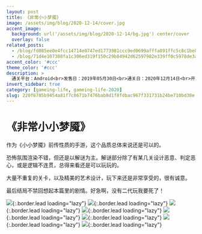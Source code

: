 ```yaml
---
layout: post
title: 《非常小小梦魇》
image: /assets/img/blog/2020-12-14/cover.jpg
accent_image: 
  background: url('/assets/img/blog/2020-12-14/bg.jpg') center/cover
  overlay: false
related_posts:
  - /blog/fd085ee0e4fcc14714e0747ed1773981ccc9ed0699afffa891ffc5c8c1be8cd5/
  - /blog/71d4e107308fa1c306ed319f150c29b84942d62597982e339ff0c5978de3a144/
accent_color: '#ccc'
theme_color: '#ccc'
description: >
  通关平台：Android<br>发售日：2019年05月30日<br>通关日：2020年12月14日<br>开发商：Alike Studio<br>发行商：万代南梦宫
invert_sidebar: true
category: [gameing-life, gameing-life-2020]
slug: 220f6785b9454a81f7c8671b7476bab8d1f8fdbac967f331731b24be710bd38e
---
```


# 《非常小小梦魇》

作为《小小梦魇》前传性质的手游，这个品质总体来说还是可以的。

恐怖氛围渲染不错，但还是以解谜为主。解谜部分除了有某几关设计恶意、判定恶心，或是逻辑不连贯，总得来看还是可以玩玩的。

大量不重复的关卡，以及精美的艺术设计，玩下来还是非常享受的，很有诚意。

最后结局不禁回想起本篇里的剧情。好急啊，没有二代玩我要死了！


![](/assets/img/blog/2020-12-14/1.jpg){:.border.lead loading="lazy"}
![](/assets/img/blog/2020-12-14/2.jpg){:.border.lead loading="lazy"}
![](/assets/img/blog/2020-12-14/3.jpg){:.border.lead loading="lazy"}
![](/assets/img/blog/2020-12-14/4.jpg){:.border.lead loading="lazy"}
![](/assets/img/blog/2020-12-14/5.jpg){:.border.lead loading="lazy"}
![](/assets/img/blog/2020-12-14/6.jpg){:.border.lead loading="lazy"}
![](/assets/img/blog/2020-12-14/7.jpg){:.border.lead loading="lazy"}
![](/assets/img/blog/2020-12-14/8.jpg){:.border.lead loading="lazy"}
